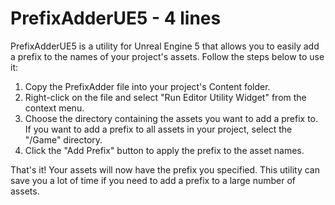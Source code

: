 # PrefixAdderUE5 - 4 lines
 
PrefixAdderUE5 is a utility for Unreal Engine 5 that allows you to easily add a prefix to the names of your project's assets. Follow the steps below to use it:
 
1. Copy the PrefixAdder file into your project's Content folder.
2. Right-click on the file and select "Run Editor Utility Widget" from the context menu.
3. Choose the directory containing the assets you want to add a prefix to. If you want to add a prefix to all assets in your project, select the "/Game" directory.
4. Click the "Add Prefix" button to apply the prefix to the asset names.
 
That's it! Your assets will now have the prefix you specified. This utility can save you a lot of time if you need to add a prefix to a large number of assets.
